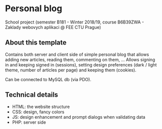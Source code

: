 # Personal blog
School project (semester B181 - Winter 2018/19, course B6B39ZWA - Zaklady webovych aplikaci @ FEE CTU Prague)

## About this template
Contains both server and client side of simple personal blog that allows adding new articles, reading them, commenting on them, ... Allows signing in and keeping signed in (sessions), setting design preferences (dark / light theme, number of articles per page) and keeping them (cookies). 

Can be connected to MySQL db (via PDO). 

## Technical details

- HTML: the website structure
- CSS: design, fancy colors
- JS: design enhancement and prompt dialogs when validating data
- PHP: server side
